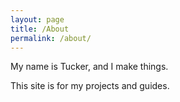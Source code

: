 ```yaml
---
layout: page
title: /About
permalink: /about/
---
```


My name is Tucker, and I make things.

This site is for my projects and guides.
